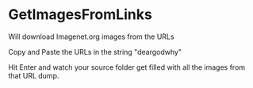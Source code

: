 # GetImagesFromLinks
Will download Imagenet.org images from the URLs

Copy and Paste the URLs in the string "deargodwhy"

Hit Enter and watch your source folder get filled with all the images from that URL dump.
